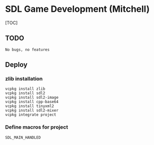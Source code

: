# SDL Game Development (Mitchell)



[TOC]

## TODO

```
No bugs, no features
```





## Deploy

### zlib installation

```
vcpkg install zlib
vcpkg install sdl2
vcpkg install sdl2-image
vcpkg install cpp-base64
vcpkg install tinyxml2
vcpkg install sdl2-mixer
vcpkg integrate project
```

### Define macros for project

```
SDL_MAIN_HANDLED
```





